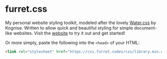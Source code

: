 # furret.css

My personal website styling toolkit, modeled after the lovely [Water.css](https://watercss.kognise.dev/)
by Kognise. Written to allow quick and beautiful styling for simple document-like
websites. Visit the [website](https://css.furret.codes/) to try it out and get started!

Or more simply, paste the following into the `<head>` of your HTML:

```html
<link rel="stylesheet" href="https://css.furret.codes/css/library.min.css" />
```
